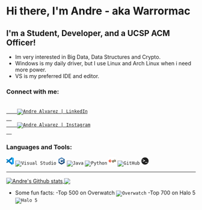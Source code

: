 # Hi there, I'm Andre - aka Warrormac 

## I'm a Student, Developer, and a UCSP ACM Officer!

- Im very interested in Big Data, Data Structures and Crypto.
- Windows is my daily driver, but I use Linux and Arch Linux when i need more power.
- VS is my preferred IDE and editor. 


### Connect with me:

<a href="https://www.linkedin.com/in/andre-alvarez-5b2498106/">
<code>
    <img alt="Andre Alvarez | LinkedIn" height="20px" src="https://cdn.icon-icons.com/icons2/3041/PNG/512/linkedin_logo_icon_189225.png" />
  </code>
</a>

<a href="https://www.instagram.com/andre_alvarez_251/">
  <code>
    <img alt="Andre Alvarez | Instagram" height="20px" src="https://i.pinimg.com/originals/3b/21/c7/3b21c7efd2ba9c119fb8d361acacc31d.png" />
  </code>
</a>

<br />


### Languages and Tools:

<code><img alt="Visual Studio Code" height="20px" src="https://raw.githubusercontent.com/github/explore/80688e429a7d4ef2fca1e82350fe8e3517d3494d/topics/visual-studio-code/visual-studio-code.png" /></code>
<code><img alt="Visual Studio" height="20px" src="https://p.kindpng.com/picc/s/13-130970_visual-studio-2019-icon-hd-png-download.png"/></code>
<code><img alt="C++" height="20px" src="https://raw.githubusercontent.com/github/explore/80688e429a7d4ef2fca1e82350fe8e3517d3494d/topics/cpp/cpp.png" /></code>
<code><img alt="Java" height="20px" src="https://w7.pngwing.com/pngs/578/816/png-transparent-java-class-file-java-platform-standard-edition-java-development-kit-java-runtime-environment-coffee-jar-text-class-orange-thumbnail.png"/></code>
<code><img alt="Python" height="20px" src="https://encrypted-tbn0.gstatic.com/images?q=tbn:ANd9GcTjkWh_w2MlcY1Iajbcnf4ahqyiKsdfJtEpDA&usqp=CAU"/></code>
<code><img alt="Git" height="20px" src="https://raw.githubusercontent.com/github/explore/80688e429a7d4ef2fca1e82350fe8e3517d3494d/topics/git/git.png" /></code>
<code><img alt="GitHub" height="20px" src="https://pbs.twimg.com/media/EuQcdomWgAAxP5_.png" /></code>
<code><img alt="Terminal" height="20px" src="https://raw.githubusercontent.com/github/explore/80688e429a7d4ef2fca1e82350fe8e3517d3494d/topics/terminal/terminal.png" /></code>

<hr>

<a href="https://github.com/warrormac/github-readme-stats">
  <img align="center" src="https://github-readme-stats.vercel.app/api?username=warrormac&show_icons=true&include_all_commits=true" alt="Andre's Github stats" width="54%" />
</a>
<a href="https://github.com/Andre's/github-readme-stats">
  <img align="center" src="https://github-readme-stats.vercel.app/api/top-langs/?username=warrormac&layout=compact&hide=c" width="45%" />
</a>

- Some fun facts: 
  -Top 500 on Overwatch <code><img alt="Overwatch" height="20px" src="https://i.dlpng.com/static/png/5454275-overwatch-icon-png-271882-free-icons-library-overwatch-symbol-transparent-1280_1280_preview.png"/></code>
  -Top 700 on Halo 5 <code><img alt="Halo 5" height="20px" src="https://lookingforclan.com/sites/default/files/styles/icon/public/2018-09/halo-5-icon_0.png.jpg?itok=T3D10jrB"/></code>
  


